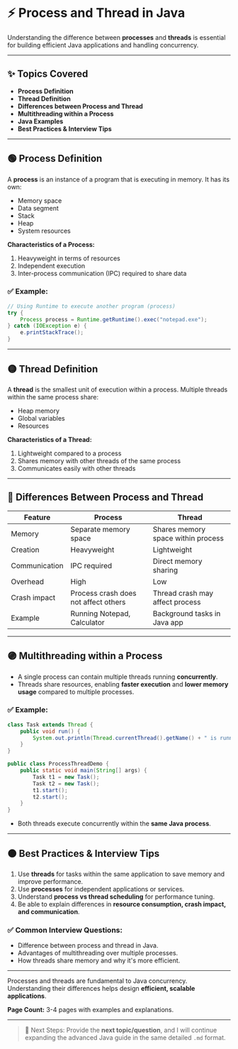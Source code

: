# ⚡ **Process and Thread in Java**

Understanding the difference between **processes** and **threads** is essential for building efficient Java applications and handling concurrency.

---

## ✨ **Topics Covered**

- **Process Definition**
- **Thread Definition**
- **Differences between Process and Thread**
- **Multithreading within a Process**
- **Java Examples**
- **Best Practices & Interview Tips**

---

## 🟢 **Process Definition**

A **process** is an instance of a program that is executing in memory. It has its own:

- Memory space
- Data segment
- Stack
- Heap
- System resources

**Characteristics of a Process:**

1. Heavyweight in terms of resources
2. Independent execution
3. Inter-process communication (IPC) required to share data

### ✅ Example:

```java
// Using Runtime to execute another program (process)
try {
    Process process = Runtime.getRuntime().exec("notepad.exe");
} catch (IOException e) {
    e.printStackTrace();
}
```

---

## 🟡 **Thread Definition**

A **thread** is the smallest unit of execution within a process. Multiple threads within the same process share:

- Heap memory
- Global variables
- Resources

**Characteristics of a Thread:**

1. Lightweight compared to a process
2. Shares memory with other threads of the same process
3. Communicates easily with other threads

---

## 🔵 **Differences Between Process and Thread**

| Feature       | Process                              | Thread                             |
| ------------- | ------------------------------------ | ---------------------------------- |
| Memory        | Separate memory space                | Shares memory space within process |
| Creation      | Heavyweight                          | Lightweight                        |
| Communication | IPC required                         | Direct memory sharing              |
| Overhead      | High                                 | Low                                |
| Crash impact  | Process crash does not affect others | Thread crash may affect process    |
| Example       | Running Notepad, Calculator          | Background tasks in Java app       |

---

## 🟣 **Multithreading within a Process**

- A single process can contain multiple threads running **concurrently**.
- Threads share resources, enabling **faster execution** and **lower memory usage** compared to multiple processes.

### ✅ Example:

```java
class Task extends Thread {
    public void run() {
        System.out.println(Thread.currentThread().getName() + " is running");
    }
}

public class ProcessThreadDemo {
    public static void main(String[] args) {
        Task t1 = new Task();
        Task t2 = new Task();
        t1.start();
        t2.start();
    }
}
```

- Both threads execute concurrently within the **same Java process**.

---

## 🟠 **Best Practices & Interview Tips**

1. Use **threads** for tasks within the same application to save memory and improve performance.
2. Use **processes** for independent applications or services.
3. Understand **process vs thread scheduling** for performance tuning.
4. Be able to explain differences in **resource consumption, crash impact, and communication**.

### ✅ Common Interview Questions:

- Difference between process and thread in Java.
- Advantages of multithreading over multiple processes.
- How threads share memory and why it's more efficient.

---

Processes and threads are fundamental to Java concurrency. Understanding their differences helps design **efficient, scalable applications**.

**Page Count:** 3-4 pages with examples and explanations.

---

> 📌 Next Steps: Provide the **next topic/question**, and I will continue expanding the advanced Java guide in the same detailed `.md` format.

